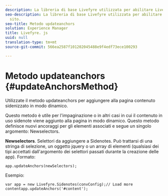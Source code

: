 ```yaml
---
description: La libreria di base Livefyre utilizzata per abilitare Livefyre sul sito.
seo-description: La libreria di base Livefyre utilizzata per abilitare Livefyre sul
  sito.
seo-title: Metodo updateanchors
solution: Experience Manager
title: Livefyre. js
uuid: null
translation-type: tm+mt
source-git-commit: 566ea2587f101202045488e9f4edf73ece100293

---
```



# Metodo updateanchors {#updateAnchorsMethod}

Utilizzate il metodo updateanchors per aggiungere alla pagina contenuto sidenizzato in modo dinamico.

Questo metodo è utile per l'impaginazione o in altri casi in cui il contenuto in uso sidenote viene aggiunto alla pagina in modo dinamico. Questo metodo definisce nuovi ancoraggi per gli elementi associati e segue un singolo argomento: Newselectors.

**Newselectors**. Selettori da aggiungere a Sidenotes. Può trattarsi di una stringa di selezione, un oggetto jquery o un array di elementi (qualsiasi dei tipi accettati dall'argomento dei selettori passati durante la creazione delle app).
Formato:

```
app.updateAnchors(newSelectors);
```

Esempio:

```
var app = new Livefyre.Sidenotes(convConfig);// Load more contentapp.updateAnchors('#content');
```
